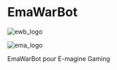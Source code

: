 # EmaWarBot

![ewb_logo](https://media.discordapp.net/attachments/860198153047113789/860198259732643870/tmp.png)


![ema_logo](https://cdn.discordapp.com/attachments/376111266521153538/376112554453499905/text11214.png)

EmaWarBot pour E-magine Gaming

